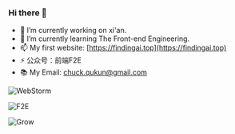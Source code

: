 ### Hi there 👋

- 🔭 I’m currently working on xi'an.
- 🌱 I’m currently learning The Front-end Engineering.
- 📫 My first website: [https://findingai.top](https://findingai.top)
- ⚡ 公众号：前端F2E
- 📚 My Email: chuck.qukun@gmail.com

![WebStorm](https://img.shields.io/badge/Tool-WebStorm-blue)

![F2E](https://img.shields.io/badge/Job-F2E-brightgreen)

![Grow](https://img.shields.io/badge/Grow-everyday-green)


